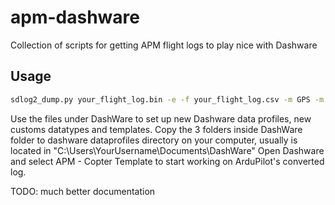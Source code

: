 # apm-dashware
Collection of scripts for getting APM flight logs to play nice with Dashware

## Usage
```bash
sdlog2_dump.py your_flight_log.bin -e -f your_flight_log.csv -m GPS -m ATT -m NTUN -m CTUN -m MODE -m CURR -m RSSI
```

Use the files under DashWare to set up new Dashware data profiles, new customs datatypes and templates.
Copy the 3 folders inside DashWare folder to dashware dataprofiles directory on your computer, usually is located in "C:\Users\YourUsername\Documents\DashWare\"
Open Dashware and select APM - Copter Template to start working on ArduPilot's converted log.

TODO: much better documentation

